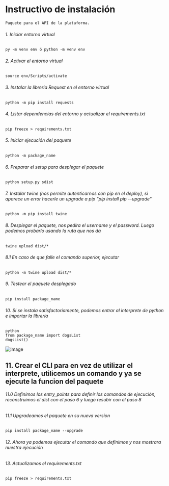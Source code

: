 # Instructivo de instalación
    Paquete para el API de la plataforma.

###### 1. Iniciar entorno virtual
`py -m venv env ó python -m venv env`

###### 2. Activar el entorno virtual 
`source env/Scripts/activate`

###### 3. Instalar la libreria Request en el entorno virtual
`python -m pip install requests`

###### 4. Listar dependencias del entorno y actualizar el requirements.txt
`pip freeze > requirements.txt`

###### 5. Iniciar ejecución del paquete
`python -m package_name`

###### 6. Preparar el setup para desplegar el paquete
`python setup.py sdist`

###### 7. Instalar twine (nos permite autenticarnos con pip en el deploy), si aparece un error hacerle un upgrade a pip "pip install pip --upgrade"
`python -m pip install twine`

###### 8. Desplegar el paquete, nos pedira el username y el password. Luego podemos probarlo usando la ruta que nos da
`twine upload dist/*`
###### 8.1 En caso de que falle el comando superior, ejecutar
`python -m twine upload dist/*`

###### 9. Testear el paquete desplegado
`pip install package_name`

###### 10. Si se instala satisfactoriamente, podemos entrar al interprete de python e importar la libreria
```
python
from package_name import dogsList
dogsList()
```

![image](https://user-images.githubusercontent.com/23372415/171760844-754c23b8-484f-460b-95b6-fa62b1eb349b.png)

## 11. Crear el CLI para en vez de utilizar el interprete, utilicemos un comando y ya se ejecute la funcion del paquete
###### 11.0 Definimos los entry_points para definir los comandos de ejecución, reconstruimos el dist con el paso 6 y luego resubir con el paso 8
###### 11.1 Upgradeamos el paquete en su nueva version
`pip install package_name --upgrade`

###### 12. Ahora ya podemos ejecutar el comando que definimos y nos mostrara nuestra ejecución

###### 13. Actualizamos el requirements.txt
`pip freeze > requirements.txt`